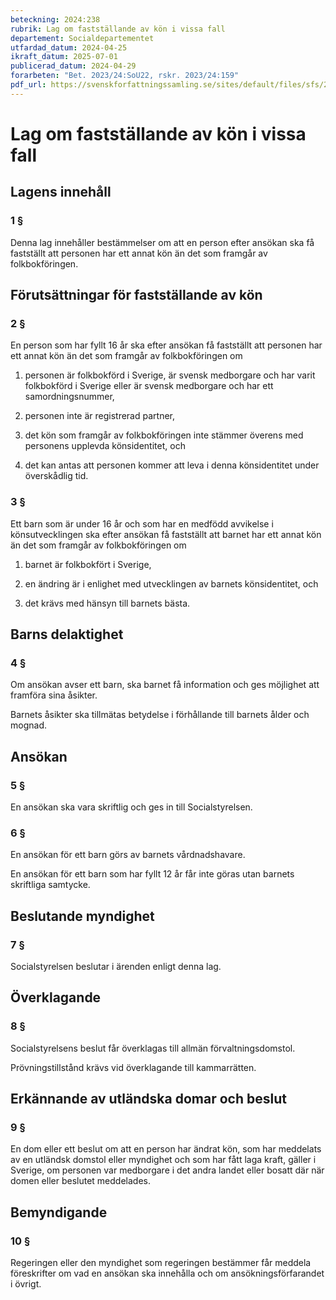 ```yaml
---
beteckning: 2024:238
rubrik: Lag om fastställande av kön i vissa fall
departement: Socialdepartementet
utfardad_datum: 2024-04-25
ikraft_datum: 2025-07-01
publicerad_datum: 2024-04-29
forarbeten: "Bet. 2023/24:SoU22, rskr. 2023/24:159"
pdf_url: https://svenskforfattningssamling.se/sites/default/files/sfs/2024-04/SFS2024-238.pdf
---
```


# Lag om fastställande av kön i vissa fall

## Lagens innehåll

### 1 §

Denna lag innehåller bestämmelser om att en person efter ansökan ska få fastställt att personen har ett annat kön än det som framgår av folkbokföringen.

## Förutsättningar för fastställande av kön

### 2 §

En person som har fyllt 16 år ska efter ansökan få fastställt att personen har ett annat kön än det som framgår av folkbokföringen om

1. personen är folkbokförd i Sverige, är svensk medborgare och har varit folkbokförd i Sverige eller är svensk medborgare och har ett samordningsnummer,

2. personen inte är registrerad partner,

3. det kön som framgår av folkbokföringen inte stämmer överens med personens upplevda könsidentitet, och

4. det kan antas att personen kommer att leva i denna könsidentitet under överskådlig tid.

### 3 §

Ett barn som är under 16 år och som har en medfödd avvikelse i könsutvecklingen ska efter ansökan få fastställt att barnet har ett annat kön än det som framgår av folkbokföringen om

1. barnet är folkbokfört i Sverige,

2. en ändring är i enlighet med utvecklingen av barnets könsidentitet, och

3. det krävs med hänsyn till barnets bästa.

## Barns delaktighet

### 4 §

Om ansökan avser ett barn, ska barnet få information och ges möjlighet att framföra sina åsikter.

Barnets åsikter ska tillmätas betydelse i förhållande till barnets ålder och mognad.

## Ansökan

### 5 §

En ansökan ska vara skriftlig och ges in till Socialstyrelsen.

### 6 §

En ansökan för ett barn görs av barnets vårdnadshavare.

En ansökan för ett barn som har fyllt 12 år får inte göras utan barnets skriftliga samtycke.

## Beslutande myndighet

### 7 §

Socialstyrelsen beslutar i ärenden enligt denna lag.

## Överklagande

### 8 §

Socialstyrelsens beslut får överklagas till allmän förvaltningsdomstol.

Prövningstillstånd krävs vid överklagande till kammarrätten.

## Erkännande av utländska domar och beslut

### 9 §

En dom eller ett beslut om att en person har ändrat kön, som har meddelats av en utländsk domstol eller myndighet och som har fått laga kraft, gäller i Sverige, om personen var medborgare i det andra landet eller bosatt där när domen eller beslutet meddelades.

## Bemyndigande

### 10 §

Regeringen eller den myndighet som regeringen bestämmer får meddela föreskrifter om vad en ansökan ska innehålla och om ansökningsförfarandet i övrigt.